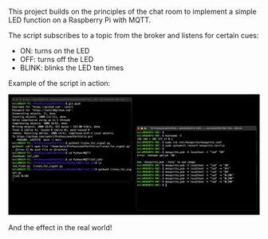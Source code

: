 This project builds on the principles of the chat room to implement a simple LED function on a Raspberry Pi with MQTT.

The script subscribes to a topic from the broker and listens for certain cues:
- ON: turns on the LED
- OFF: turns off the LED
- BLINK: blinks the LED ten times

Example of the script in action:

![](https://github.com/cantr1/ProfessionalPortfolio/blob/main/Python/MQTT/IoT_LED/1.png)

And the effect in the real world!

